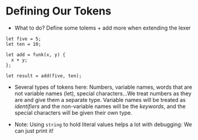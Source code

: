 # Defining Our Tokens

- What to do? Define some tolems + add more when extending the lexer

```
let five = 5;
let ten = 10;

let add = funk(x, y) {
  x + y;
};

let result = add(five, ten);
```

- Several types of tokens here: Numbers, variable names, words that are not variable names (let), special characters...We treat numbers as they are and give them a separate type. Variable names will be treated as *identifiers* and the non-variable names will be the *keywords*, and the special characters will be given their own type.

- Note: Using `string` to hold literal values helps a lot with debugging: We can just print it!

